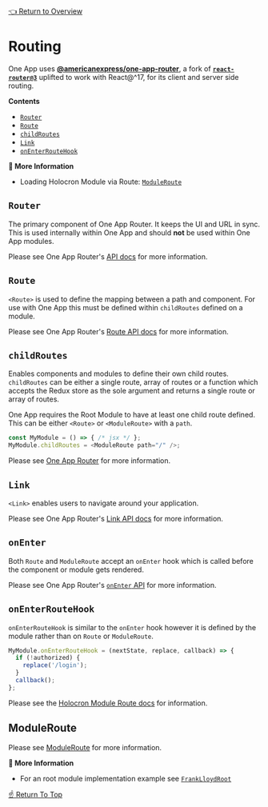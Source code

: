[👈 Return to Overview](../README.md)

# Routing

One App uses **[@americanexpress/one-app-router](https://github.com/americanexpress/one-app-router)**, a fork of **[`react-router@3`](https://github.com/ReactTraining/react-router/tree/v3)**
uplifted to work with React@^17, for its client and server side routing.

**Contents**
* [`Router`](#router)
* [`Route`](#route)
* [`childRoutes`](#childroutes)
* [`Link`](#link)
* [`onEnterRouteHook`](#onenterroutehook)

**📘 More Information**
* Loading Holocron Module via Route: [`ModuleRoute`](./Loading-Modules.md#moduleroute)

## `Router`

The primary component of One App Router. It keeps the UI and URL in sync.
This is used internally within One App and should **not** be used within One App modules.

Please see One App Router's [API docs](https://github.com/americanexpress/one-app-router/blob/master/docs/README.md#router) for more information.

## `Route`

`<Route>` is used to define the mapping between a path and component. For use with One App this must be defined
within `childRoutes` defined on a module.

Please see One App Router's [Route API docs](https://github.com/americanexpress/one-app-router/blob/master/docs/README.md#route) for more information.

<!--ONE-DOCS path="https://cdn.jsdelivr.net/gh/americanexpress/holocron@master/packages/holocron-module-route/README.md" id="childRoutes" parentHeadingLevel="1" start-->

## `childRoutes`

Enables components and modules to define their own child routes. `childRoutes` can be either a single
route, array of routes or a function which accepts the Redux store as the sole argument and returns
a single route or array of routes.

One App requires the Root Module to have at least one child route defined. This can be either `<Route>` or `<ModuleRoute>` with a `path`.

```js
const MyModule = () => { /* jsx */ };
MyModule.childRoutes = <ModuleRoute path="/" />;
```

Please see [One App Router](https://github.com/americanexpress/one-app-router/blob/master/docs/README.md#childroutes) for more information.

<!--ONE-DOCS end-->

## `Link`

`<Link>` enables users to navigate around your application.

Please see One App Router's [Link API docs](https://github.com/americanexpress/one-app-router/blob/master/docs/README.md#link) for more information.

## `onEnter`

Both `Route` and `ModuleRoute` accept an `onEnter` hook which is called before the component or module gets
rendered.

Please see One App Router's [`onEnter` API](https://github.com/americanexpress/one-app-router/blob/master/docs/README.md#onenternextstate-replace-callback)  for more information.

## `onEnterRouteHook`

`onEnterRouteHook` is similar to the `onEnter` hook however it is defined by the module rather than on
`Route` or `ModuleRoute`.

```js
MyModule.onEnterRouteHook = (nextState, replace, callback) => {
  if (!authorized) {
    replace('/login');
  }
  callback();
};
```

<!--ONE-DOCS path="https://cdn.jsdelivr.net/gh/americanexpress/holocron@master/packages/holocron-module-route/README.md" id="ModuleRoute" parentHeadingLevel="1" start-->

Please see the [Holocron Module Route docs](https://github.com/americanexpress/holocron/tree/master/packages/holocron-module-route#onenterroutehook) for information.

## ModuleRoute

Please see [ModuleRoute](./Loading-Modules.md#moduleroute) for more information.

<!--ONE-DOCS end-->

**📘 More Information**
* For an root module implementation example see [`FrankLloydRoot`](../../../prod-sample/sample-modules/frank-lloyd-root/0.0.0/src/components/FrankLloydRoot.jsx)

[☝️ Return To Top](#routing)

